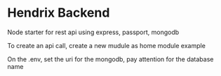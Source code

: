 # Hendrix Backend

Node starter for rest api using express, passport, mongodb

To create an api call, create a new mudule as home module example

On the .env, set the uri for the mongodb, pay attention for the database name
